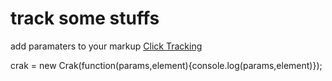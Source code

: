 track some stuffs
=================

add paramaters to your markup
  <a href="http://www.google.com" data-cType='click' data-cParams='{ "item": "2", "type": "click"}'>Click Tracking</a>

crak = new Crak(function(params,element){console.log(params,element)});
